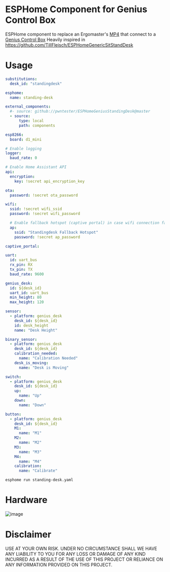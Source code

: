 # ESPHome Component for Genius Control Box

ESPHome component to replace an Ergomaster's [MP4](https://ergomaster.eu/mp4-4-positions-memory-height-control/) that connect to a [Genius Control Box](https://ergomaster.eu/controlbox-genius/)
Heavily inspired in https://github.com/TillFleisch/ESPHomeGenericSitStandDesk

# Usage

```yaml
substitutions:
  desk_id: "standingdesk"

esphome:
  name: standing-desk

external_components:
  #- source: github://pwntester/ESPHomeGeniusStandingDesk@master
  - source:
      type: local
      path: components

esp8266:
  board: d1_mini

# Enable logging
logger:
  baud_rate: 0

# Enable Home Assistant API
api:
  encryption:
    key: !secret api_encryption_key

ota:
  password: !secret ota_password

wifi:
  ssid: !secret wifi_ssid
  password: !secret wifi_password

  # Enable fallback hotspot (captive portal) in case wifi connection fails
  ap:
    ssid: "Standingdesk Fallback Hotspot"
    password: !secret ap_password

captive_portal:

uart:
  id: uart_bus
  rx_pin: RX
  tx_pin: TX
  baud_rate: 9600

genius_desk:
  id: ${desk_id}
  uart_id: uart_bus
  min_height: 80
  max_height: 120

sensor:
  - platform: genius_desk
    desk_id: ${desk_id}
    id: desk_height
    name: "Desk Height"

binary_sensor:
  - platform: genius_desk
    desk_id: ${desk_id}
    calibration_needed:
      name: "Calibration Needed"
    desk_is_moving:
      name: "Desk is Moving"

switch:
  - platform: genius_desk
    desk_id: ${desk_id}
    up:
      name: "Up"
    down:
      name: "Down"

button:
  - platform: genius_desk
    desk_id: ${desk_id}
    M1:
      name: "M1"
    M2:
      name: "M2"
    M3:
      name: "M3"
    M4:
      name: "M4"
    calibration:
      name: "Calibrate"
```

```
esphome run standing-desk.yaml
```

# Hardware

![image](https://github.com/pwntester/ESPHomeGeniusStandingDesk/assets/125701/62bcefd5-365a-42d6-9c4f-02d924492401)

# Disclaimer

USE AT YOUR OWN RISK. UNDER NO CIRCUMSTANCE SHALL WE HAVE ANY LIABILITY TO YOU FOR ANY LOSS OR DAMAGE OF ANY KIND INCURRED AS A RESULT OF THE USE OF THIS PROJECT OR RELIANCE ON ANY INFORMATION PROVIDED ON THIS PROJECT.
